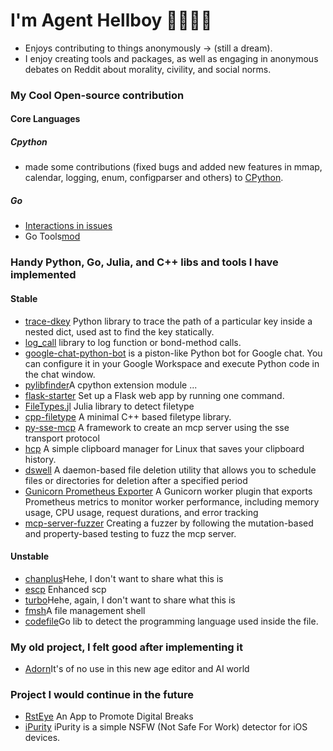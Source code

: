 
# I'm Agent Hellboy 👋🏾👨‍💻
  - Enjoys contributing to things anonymously -> (still a dream).
  - I enjoy creating tools and packages, as well as engaging in anonymous debates on Reddit about morality, civility, and social norms.

### My Cool Open-source contribution 

#### Core Languages 

##### Cpython 
  - made some contributions (fixed bugs and added new features in mmap, calendar, logging, enum, configparser and others) to [CPython](https://github.com/search?q=repo%3Apython%2Fcpython+author%3AAgent-Hellboy&type=pullrequests).

##### Go 
  - [Interactions in issues](https://github.com/search?q=user:golang+involves:agent-hellboy&type=issues
)
  - Go Tools[mod](https://go-review.googlesource.com/c/mod/+/634875)
    
### Handy Python, Go, Julia, and C++ libs and tools I have implemented

#### Stable
  - [trace-dkey](https://github.com/Agent-Hellboy/trace-dkey) Python library to trace the path of a particular key inside a nested dict, used ast to find the key statically. 
  - [log_call](https://github.com/Agent-Hellboy/log_call) library to log function or bond-method calls.
  - [google-chat-python-bot](https://github.com/Agent-Hellboy/google-chat-python-bot) is a piston-like Python bot for Google chat. You can configure it in your Google Workspace and execute Python code in the chat window.
  - [pylibfinder](https://github.com/Agent-Hellboy/pylibfinder)A cpython extension module ... 
  - [flask-starter](https://github.com/Agent-Hellboy/flask-starter) Set up a Flask web app by running one command.
  - [FileTypes.jl](https://github.com/JuliaIO/FileTypes.jl) Julia library to detect filetype
  - [cpp-filetype](https://github.com/Agent-Hellboy/cpp-filetype)  A minimal C++ based filetype library.
  - [py-sse-mcp](https://github.com/Agent-Hellboy/py-sse-mcp) A framework to create an mcp server using the sse transport protocol 
  - [hcp](https://github.com/Agent-Hellboy/hcp) A simple clipboard manager for Linux that saves your clipboard history.
  - [dswell](https://github.com/Agent-Hellboy/dswell) A daemon-based file deletion utility that allows you to schedule files or directories for deletion after a specified period
  - [Gunicorn Prometheus Exporter](https://github.com/Agent-Hellboy/gunicorn-prometheus-exporter) A Gunicorn worker plugin that exports Prometheus metrics to monitor worker performance, including memory usage, CPU usage, request durations, and error tracking
  - [mcp-server-fuzzer](https://github.com/Agent-Hellboy/mcp-server-fuzzer) Creating a fuzzer by following the mutation-based and property-based testing to fuzz the mcp server.
    
#### Unstable 
  - [chanplus](https://github.com/Agent-Hellboy/chanplus)Hehe, I don't want to share what this is
  - [escp](https://github.com/Agent-Hellboy/escp) Enhanced scp
  - [turbo](https://github.com/Agent-Hellboy/turbo)Hehe, again, I don't want to share what this is
  - [fmsh](https://github.com/Agent-Hellboy/fmsh)A file management shell 
  - [codefile](https://github.com/Agent-Hellboy/codefile)Go lib to detect the programming language used inside the file. 

### My old project, I felt good after implementing it 
  - [Adorn](https://github.com/Agent-Hellboy/Adorn)It's of no use in this new age editor and AI world

### Project I would continue in the future 
  - [RstEye](https://github.com/RstEyeApp/rsteye) An App to Promote Digital Breaks
  - [iPurity](https://github.com/Agent-Hellboy/iPurity) iPurity is a simple NSFW (Not Safe For Work) detector for iOS devices.

